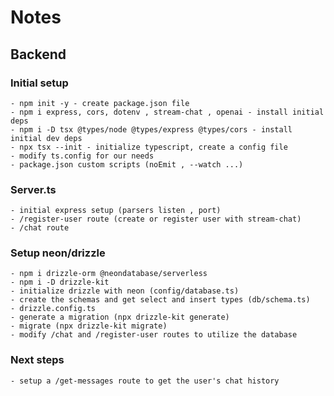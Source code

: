 # Notes

## Backend

### Initial setup

    - npm init -y - create package.json file
    - npm i express, cors, dotenv , stream-chat , openai - install initial deps
    - npm i -D tsx @types/node @types/express @types/cors - install initial dev deps
    - npx tsx --init - initialize typescript, create a config file
    - modify ts.config for our needs
    - package.json custom scripts (noEmit , --watch ...)

### Server.ts

    - initial express setup (parsers listen , port)
    - /register-user route (create or register user with stream-chat)
    - /chat route

### Setup neon/drizzle

    - npm i drizzle-orm @neondatabase/serverless
    - npm i -D drizzle-kit
    - initialize drizzle with neon (config/database.ts)
    - create the schemas and get select and insert types (db/schema.ts)
    - drizzle.config.ts
    - generate a migration (npx drizzle-kit generate)
    - migrate (npx drizzle-kit migrate)
    - modify /chat and /register-user routes to utilize the database

### Next steps

    - setup a /get-messages route to get the user's chat history
